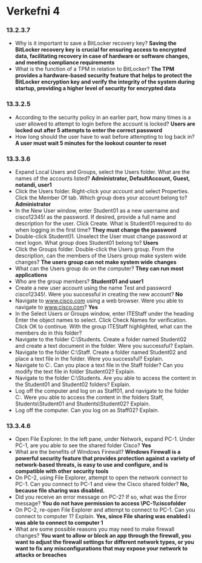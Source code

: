# Verkefni 4
### 13.2.3.7
* Why is it important to save a BitLocker recovery key? **Saving the BitLocker recovery key is crucial for ensuring access to encrypted data, facilitating recovery in case of hardware or software changes, and meeting compliance requirements**
* What is the function of a TPM in relation to BitLocker? **The TPM provides a hardware-based security feature that helps to protect the BitLocker encryption key and verify the integrity of the system during startup, providing a higher level of security for encrypted data**

### 13.3.2.5
* According to the security policy in an earlier part, how many times is a user allowed to attempt to login before
the account is locked? **Users are locked out after 5 attempts to enter the correct password**
* How long should the user have to wait before attempting to log back in? **A user must wait 5 minutes for the lookout counter to reset**

### 13.3.3.6
* Expand Local Users and Groups, select the Users folder. What are the names of the accounts listed? **Administrator, DefaultAccount, Guest, notandi, user1**
* Click the Users folder. Right-click your account and select Properties. Click the Member Of tab. Which group does your account belong to? **Administrator**
* In the New User window, enter Student01 as a new username and cisco12345! as the password. If desired, provide a full name and description for the user. Click Create. What is Student01 required to do when logging in the first time? **They must change the password**
* Double-click Student01. Unselect the User must change password at next logon. What group does Student01 belong to? **Users**
* Click the Groups folder. Double-click the Users group. From the description, can the members of the Users group make system wide changes?  **The users group can not make system wide changes**
* What can the Users group do on the computer? **They can run most applications**
* Who are the group members? **Student01 and user1**
* Create a new user account using the name Test and password cisco12345!. Were you successful in creating the new account? **No**
* Navigate to www.cisco.com using a web browser. Were you able to navigate to www.cisco.com? **Yes**
* In the Select Users or Groups window, enter ITEStaff under the heading Enter the object names to
select. Click Check Names for verification. Click OK to continue. With the group ITEStaff highlighted, what can the members do in this folder?
* Navigate to the folder C:\Students. Create a folder named Student02 and create a text document in the
folder. Were you successful? Explain.
* Navigate to the folder C:\Staff. Create a folder named Student02 and place a text file in the folder. Were you successful? Explain.
* Navigate to C:\. Can you place a text file in the Staff folder? Can you modify the text file in folder Student02? Explain. 
* Navigate to the folder C:\Students. Are you able to access the content in the Student01 and Student02 folders? Explain.
* Log off the computer and log on as Staff01, and navigate to the folder C:\. Were you able to access the content in the folders Staff, Students\Student01 and Students\Student02? Explain.
* Log off the computer. Can you log on as Staff02? Explain.

### 13.3.4.6
* Open File Explorer. In the left pane, under Network, expand PC-1. Under PC-1, are you able to see the shared folder Cisco? **Yes**
* What are the benefits of Windows Firewall? **Windows Firewall is a powerful security feature that provides protection against a variety of network-based threats, is easy to use and configure, and is compatible with other security tools**
* On PC-2, using File Explorer, attempt to open the network connect to PC-1. Can you connect to PC-1 and view the Cisco shared folder? **No, because file sharing was disabled.**
* Did you receive an error message on PC-2? If so, what was the Error message? **You do not have permission to access \PC-1\ciscofolder**
* On PC-2, re-open File Explorer and attempt to connect to PC-1. Can you connect to computer 1? Explain. **Yes, since File sharing was enabled i was able to connect to computer 1**
* What are some possible reasons you may need to make firewall changes? **You want to allow or block an app through the firewall, you want to adjust the firewall settings for different network types, or you want to fix any misconfigurations that may expose your network to attacks or breaches**



